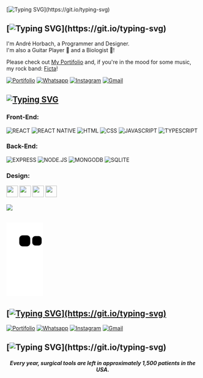 [![Typing SVG](https://readme-typing-svg.demolab.com?font=Exo&weight=600&size=26&duration=3000&pause=2000&color=00FFFF&width=435&lines=Welcome+to+my+profile!)](https://git.io/typing-svg)


## [![Typing SVG](https://readme-typing-svg.demolab.com?font=Exo&weight=600&duration=1&pause=1000&color=00FFFF&background=33333300&vCenter=true&repeat=false&width=435&height=25&lines=About+Me:)](https://git.io/typing-svg)

I'm André Horbach, a Programmer and Designer. </br>
I'm also a Guitar Player 🎸 and a Biologist 🌱!

Please check out [My Portifolio](http://www.andrehorbach.com.br/) and, if you're in the mood for some music, my rock band: [Ficta](https://www.instagram.com/ficta.oficial/)!

[![Portifolio](https://img.shields.io/badge/website-333333?style=for-the-badge&logo=About.me&logoColor=white)](http://www.andrehorbach.com.br) [![Whatsapp](https://img.shields.io/badge/WhatsApp-25D366?style=for-the-badge&logo=whatsapp&logoColor=white)](https://wa.me/5551992675274)  [![Instagram](https://img.shields.io/badge/Instagram-E4405F?style=for-the-badge&logo=instagram&logoColor=white)](https://www.instagram.com/andre.horbach/) [![Gmail](https://img.shields.io/badge/Gmail-ffffff?style=for-the-badge&logo=gmail&logoColor=red)](mailto:horbach.dev@gmail.com) 

## [![Typing SVG](https://readme-typing-svg.demolab.com?font=Exo&weight=600&duration=1&pause=1000&color=00FFFF&background=33333300&vCenter=true&repeat=false&width=435&height=25&lines=My+Tech+Stacks%3A)](https://git.io/typing-svg)

### Front-End:
![REACT](https://img.shields.io/badge/React-61DAFB?style=for-the-badge&logo=react&logoColor=20232A) ![REACT NATIVE](https://img.shields.io/badge/React_Native-20232A?style=for-the-badge&logo=react&logoColor=61DAFB) ![HTML](https://img.shields.io/badge/HTML5-E34F26?style=for-the-badge&logo=html5&logoColor=white) ![CSS](https://img.shields.io/badge/CSS3-1572B6?style=for-the-badge&logo=css3&logoColor=white) ![JAVASCRIPT](https://img.shields.io/badge/JavaScript-F7DF1E?style=for-the-badge&logo=javascript&logoColor=black) ![TYPESCRIPT](https://img.shields.io/badge/TypeScript-007ACC?style=for-the-badge&logo=typescript&logoColor=white) 

### Back-End:
![EXPRESS](https://img.shields.io/badge/Express.js-333333?style=for-the-badge&logo=javascript&logoColor=F7DF1E) ![NODE.JS](https://img.shields.io/badge/Node.js-43853D?style=for-the-badge&logo=node.js&logoColor=white) ![MONGODB](https://img.shields.io/badge/MongoDB-4EA94B?style=for-the-badge&logo=mongodb&logoColor=white) ![SQLITE](https://img.shields.io/badge/SQLite-07405E?style=for-the-badge&logo=sqlite&logoColor=white)

### Design:
<img src="https://cdn.jsdelivr.net/gh/devicons/devicon/icons/figma/figma-original.svg" height="30" width="30"/>  <img src="https://cdn.jsdelivr.net/gh/devicons/devicon/icons/photoshop/photoshop-plain.svg" height="30" width="30"/>  <img src="https://cdn.jsdelivr.net/gh/devicons/devicon/icons/illustrator/illustrator-plain.svg" height="30" width="30"/>  <img src="https://cdn.jsdelivr.net/gh/devicons/devicon/icons/aftereffects/aftereffects-original.svg" height="30" width="30"/>  

                        
<div>
  <a href="https://github.com/andrehorbach">
   <img align="center" height="200" src="https://github-readme-stats.vercel.app/api/top-langs/?username=andrehorbach&layout=compact&langs_count=16&theme=dracula"/>
</div>

</br>
 
  ![Snake animation](https://github.com/andrehorbach/andrehorbach/blob/output/github-contribution-grid-snake.svg)
 
</div>


## [![Typing SVG](https://readme-typing-svg.demolab.com?font=Exo&weight=600&duration=1&pause=1000&color=00FFFF&background=33333300&vCenter=true&repeat=false&width=435&height=25&lines=Contact:)](https://git.io/typing-svg)

[![Portifolio](https://img.shields.io/badge/website-333333?style=for-the-badge&logo=About.me&logoColor=white)](http://www.andrehorbach.com.br) [![Whatsapp](https://img.shields.io/badge/WhatsApp-25D366?style=for-the-badge&logo=whatsapp&logoColor=white)](https://wa.me/5551992675274)  [![Instagram](https://img.shields.io/badge/Instagram-E4405F?style=for-the-badge&logo=instagram&logoColor=white)](https://www.instagram.com/andre.horbach/) [![Gmail](https://img.shields.io/badge/Gmail-ffffff?style=for-the-badge&logo=gmail&logoColor=red)](http://www.andrehorbach.com.br) 


## [![Typing SVG](https://readme-typing-svg.demolab.com?font=Exo&weight=600&duration=1&pause=1000&color=00FFFF&background=33333300&vCenter=true&repeat=false&width=435&height=25&lines=Random+Fact:)](https://git.io/typing-svg)
<i>
<h4 quote align='center'>Every year, surgical tools are left in approximately 1,500 patients in the USA.</h4 quote>
</i>

